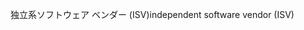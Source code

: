 <span data-ttu-id="84bf3-101">独立系ソフトウェア ベンダー (ISV)</span><span class="sxs-lookup"><span data-stu-id="84bf3-101">independent software vendor (ISV)</span></span>